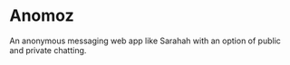 # Anomoz
An anonymous messaging web app like Sarahah with an option of public and private chatting. 
